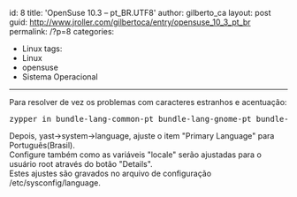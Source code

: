 id: 8
title: 'OpenSuse 10.3 &#8211; pt_BR.UTF8'
author: gilberto_ca
layout: post
guid: http://www.jroller.com/gilbertoca/entry/opensuse_10_3_pt_br
permalink: /?p=8
categories:
  - Linux
tags:
  - Linux
  - opensuse
  - Sistema Operacional
---
<!-- google_ad_section_start -->

Para resolver de vez os problemas com caracteres estranhos e acentua&#231;&#227;o:

<pre>zypper in bundle-lang-common-pt bundle-lang-gnome-pt bundle-lang-kde-pt
</pre>

Depois, yast->system->language, ajuste o item <span class="guimenu">"Primary Language" para Portugu&#234;s</span>(Brasil).  
Configure tamb&#233;m como as vari&#225;veis "locale" ser&#227;o ajustadas para o usu&#225;rio root atrav&#233;s do bot&#227;o <span class="systemitem"></span>"<span class="guimenu">Details</span>".  
Estes ajustes s&#227;o gravados no arquivo de configura&#231;&#227;o <span class="filename">/etc/sysconfig/language</span>. 

&nbsp;

<!-- google_ad_section_end -->